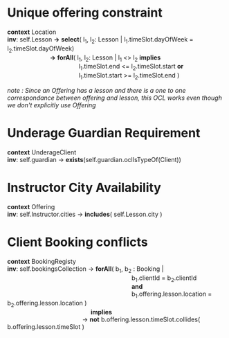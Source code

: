 # Unique offering constraint

**context** Location<br>
**inv**: self.Lesson **->** **select**( l<sub>1</sub>, l<sub>2</sub>: Lesson | l<sub>1</sub>.timeSlot.dayOfWeek = l<sub>2</sub>.timeSlot.dayOfWeek) <br>
&nbsp;&nbsp;&nbsp;&nbsp;&nbsp;&nbsp;&nbsp;&nbsp;&nbsp;&nbsp;&nbsp;&nbsp;&nbsp;&nbsp;&nbsp;&nbsp;&nbsp;&nbsp;&nbsp;&nbsp;&nbsp;&nbsp;&nbsp;&nbsp; **->** **forAll**( l<sub>1</sub>, l<sub>2</sub>: Lesson | l<sub>1</sub> <> l<sub>2</sub> 
 **implies** <br>&nbsp;&nbsp;&nbsp;&nbsp; &nbsp;&nbsp;&nbsp;&nbsp;&nbsp;&nbsp;&nbsp;&nbsp;&nbsp;&nbsp;&nbsp;&nbsp;&nbsp;&nbsp;&nbsp;&nbsp;&nbsp;&nbsp;&nbsp;&nbsp;&nbsp;&nbsp;&nbsp;&nbsp;&nbsp;&nbsp;&nbsp;&nbsp;&nbsp;&nbsp;&nbsp;&nbsp;&nbsp;&nbsp;&nbsp;&nbsp;&nbsp;l<sub>1</sub>.timeSlot.end <= l<sub>2</sub>.timeSlot.start **or** <br> &nbsp;&nbsp;&nbsp;&nbsp;&nbsp;&nbsp;&nbsp;&nbsp;&nbsp;&nbsp;&nbsp;&nbsp;&nbsp;&nbsp;&nbsp;&nbsp;&nbsp;&nbsp;&nbsp;&nbsp;&nbsp;&nbsp;&nbsp;&nbsp;&nbsp;&nbsp;&nbsp;&nbsp;&nbsp;&nbsp;&nbsp;&nbsp;&nbsp;&nbsp;&nbsp;&nbsp;&nbsp;&nbsp;&nbsp;&nbsp;&nbsp;&nbsp;l<sub>1</sub>.timeSlot.start >= l<sub>2</sub>.timeSlot.end )

*note : Since an Offering has a lesson and there is a one to one correspondance between offering and lesson, this OCL works even though we don't explicitly use Offering*

# Underage Guardian Requirement

**context** UnderageClient  
**inv**: self.guardian -> **exists**(self.guardian.oclIsTypeOf(Client))

# Instructor City Availability

**context** Offering <br>
**inv**: self.Instructor.cities -> **includes**( self.Lesson.city )

# Client Booking conflicts

**context** BookingRegisty <br>
**inv**: self.bookingsCollection -> **forAll**( b<sub>1</sub>, b<sub>2</sub> : Booking |<br> 
&nbsp;&nbsp;&nbsp;&nbsp;&nbsp;&nbsp;&nbsp;&nbsp;&nbsp;&nbsp;&nbsp;&nbsp;&nbsp;&nbsp;&nbsp;&nbsp;&nbsp;&nbsp;&nbsp;&nbsp;&nbsp;&nbsp;&nbsp;&nbsp;&nbsp;&nbsp;&nbsp;&nbsp;&nbsp;&nbsp;&nbsp;&nbsp;&nbsp;&nbsp;&nbsp;&nbsp;&nbsp;&nbsp;&nbsp;&nbsp;&nbsp;&nbsp;&nbsp;&nbsp;&nbsp;&nbsp;&nbsp;&nbsp;&nbsp;&nbsp;&nbsp;&nbsp;&nbsp;&nbsp;&nbsp;&nbsp;&nbsp;&nbsp;&nbsp;&nbsp;&nbsp;&nbsp;&nbsp;&nbsp;&nbsp;&nbsp;&nbsp;&nbsp;&nbsp;&nbsp;&nbsp;&nbsp; b<sub>1</sub>.clientId = b<sub>2</sub>.clientId <br> 
&nbsp;&nbsp;&nbsp;&nbsp;&nbsp;&nbsp;&nbsp;&nbsp;&nbsp;&nbsp;&nbsp;&nbsp;&nbsp;&nbsp;&nbsp;&nbsp;&nbsp;&nbsp;&nbsp;&nbsp;&nbsp;&nbsp;&nbsp;&nbsp;&nbsp;&nbsp;&nbsp;&nbsp;&nbsp;&nbsp;&nbsp;&nbsp;&nbsp;&nbsp;&nbsp;&nbsp;&nbsp;&nbsp;&nbsp;&nbsp;&nbsp;&nbsp;&nbsp;&nbsp;&nbsp;&nbsp;&nbsp;&nbsp;&nbsp;&nbsp;&nbsp;&nbsp;&nbsp;&nbsp;&nbsp;&nbsp;&nbsp;&nbsp;&nbsp;&nbsp;&nbsp;&nbsp;&nbsp;&nbsp;&nbsp;&nbsp;&nbsp;&nbsp;&nbsp;&nbsp;&nbsp;&nbsp;
**and**<br> 
&nbsp;&nbsp;&nbsp;&nbsp;&nbsp;&nbsp;&nbsp;&nbsp;&nbsp;&nbsp;&nbsp;&nbsp;&nbsp;&nbsp;&nbsp;&nbsp;&nbsp;&nbsp;&nbsp;&nbsp;&nbsp;&nbsp;&nbsp;&nbsp;&nbsp;&nbsp;&nbsp;&nbsp;&nbsp;&nbsp;&nbsp;&nbsp;&nbsp;&nbsp;&nbsp;&nbsp;&nbsp;&nbsp;&nbsp;&nbsp;&nbsp;&nbsp;&nbsp;&nbsp;&nbsp;&nbsp;&nbsp;&nbsp;&nbsp;&nbsp;&nbsp;&nbsp;&nbsp;&nbsp;&nbsp;&nbsp;&nbsp;&nbsp;&nbsp;&nbsp;&nbsp;&nbsp;&nbsp;&nbsp;&nbsp;&nbsp;&nbsp;&nbsp;&nbsp;&nbsp;&nbsp;&nbsp;
b<sub>1</sub>.offering.lesson.location = b<sub>2</sub>.offering.lesson.location )
<br> 
&nbsp;&nbsp;&nbsp;&nbsp;&nbsp;&nbsp;&nbsp;&nbsp;&nbsp;&nbsp;&nbsp;&nbsp;&nbsp;&nbsp;&nbsp;&nbsp;&nbsp;&nbsp;&nbsp;&nbsp;&nbsp;&nbsp;&nbsp;&nbsp;&nbsp;&nbsp;&nbsp;&nbsp;&nbsp;&nbsp;&nbsp;&nbsp;&nbsp;&nbsp;&nbsp;&nbsp;&nbsp;&nbsp;&nbsp;&nbsp;&nbsp;&nbsp;&nbsp;&nbsp;&nbsp;&nbsp;&nbsp;&nbsp;
**implies**
<br> 
&nbsp;&nbsp;&nbsp;&nbsp;&nbsp;&nbsp;&nbsp;&nbsp;&nbsp;&nbsp;&nbsp;&nbsp;&nbsp;&nbsp;&nbsp;&nbsp;&nbsp;&nbsp;&nbsp;&nbsp;&nbsp;&nbsp;&nbsp;&nbsp;&nbsp;&nbsp;&nbsp;&nbsp;&nbsp;&nbsp;&nbsp;&nbsp;&nbsp;&nbsp;&nbsp;&nbsp;&nbsp;&nbsp;&nbsp;&nbsp;&nbsp;&nbsp;&nbsp;
-> **not** b.offering.lesson.timeSlot.collides( b.offering.lesson.timeSlot )


